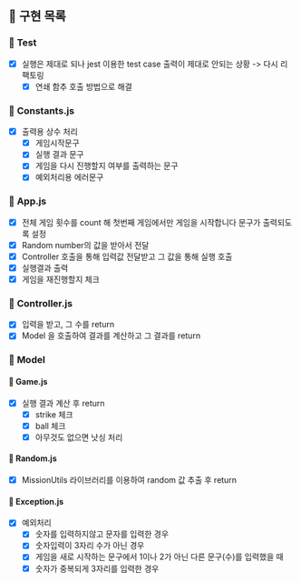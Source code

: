 ## 🧐 **구현 목록**

### 🔹 **Test**

- [x] 실행은 제대로 되나 jest 이용한 test case 출력이 제대로 안되는 상황 -> 다시 리팩토링
  - [x] 연쇄 함추 호출 방법으로 해결

### 🔹 **Constants.js**

- [x] 출력용 상수 처리
  - [x] 게임시작문구
  - [x] 실행 결과 문구
  - [x] 게임을 다시 진행할지 여부를 출력하는 문구
  - [x] 예외처리용 에러문구

### 🔹 **App.js**

- [x] 전체 게임 횟수를 count 해 첫번째 게임에서만 게임을 시작합니다 문구가 출력되도록 설정
- [x] Random number의 값을 받아서 전달
- [x] Controller 호출을 통해 입력값 전달받고 그 값을 통해 실행 호출
- [x] 실행결과 출력
- [x] 게임을 재진행할지 체크

### 🔹 **Controller.js**

- [x] 입력을 받고, 그 수를 return
- [x] Model 을 호출하여 결과를 계산하고 그 결과를 return

### 🔹 **Model**

#### 🔸 Game.js

- [x] 실행 결과 계산 후 return
  - [x] strike 체크
  - [x] ball 체크
  - [x] 아무것도 없으면 낫싱 처리

#### 🔸 Random.js

- [x] MissionUtils 라이브러리를 이용하여 random 값 추출 후 return

#### 🔸 Exception.js

- [x] 예외처리
  - [x] 숫자를 입력하지않고 문자를 입력한 경우
  - [x] 숫자입력이 3자리 수가 아닌 경우
  - [x] 게임을 새로 시작하는 문구에서 1이나 2가 아닌 다른 문구(수)를 입력했을 때
  - [x] 숫자가 중복되게 3자리를 입력한 경우
